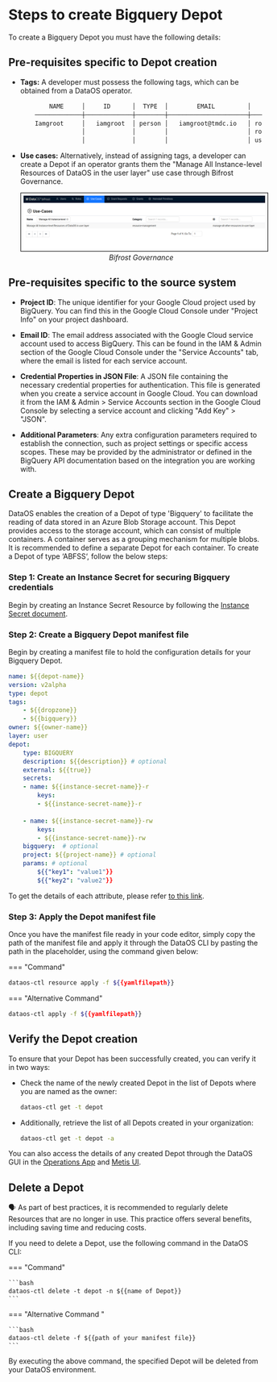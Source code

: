 # Steps to create Bigquery Depot

To create a Bigquery Depot you must have the following details:

## Pre-requisites specific to Depot creation

- **Tags:** A developer must possess the following tags, which can be obtained from a DataOS operator.

    ```bash
            NAME     │     ID      │  TYPE  │        EMAIL         │              TAGS               
        ─────────────┼─────────────┼────────┼──────────────────────┼─────────────────────────────────
        Iamgroot     │   iamgroot  │ person │   iamgroot@tmdc.io   │ roles:id:data-dev,                            
                     │             │        │                      │ roles:id:user,                  
                     │             │        │                      │ users:id:iamgroot  
    ```

- **Use cases:** Alternatively, instead of assigning tags, a developer can create a Depot if an operator grants them the "Manage All Instance-level Resources of DataOS in the user layer" use case through Bifrost Governance.

    <center>
    <img src="/resources/depot/usecase2.png" alt="Bifrost Governance" style="width:60rem; border: 1px solid black; padding: 5px;" />
    <figcaption><i>Bifrost Governance</i></figcaption>
    </center>

## Pre-requisites specific to the source system

- **Project ID**: The unique identifier for your Google Cloud project used by BigQuery. You can find this in the Google Cloud Console under "Project Info" on your project dashboard.

- **Email ID**: The email address associated with the Google Cloud service account used to access BigQuery. This can be found in the IAM & Admin section of the Google Cloud Console under the "Service Accounts" tab, where the email is listed for each service account.

- **Credential Properties in JSON File**: A JSON file containing the necessary credential properties for authentication. This file is generated when you create a service account in Google Cloud. You can download it from the IAM & Admin \> Service Accounts section in the Google Cloud Console by selecting a service account and clicking "Add Key" \> "JSON".

- **Additional Parameters**: Any extra configuration parameters required to establish the connection, such as project settings or specific access scopes. These may be provided by the administrator or defined in the BigQuery API documentation based on the integration you are working with.

## Create a Bigquery Depot

DataOS enables the creation of a Depot of type 'Bigquery' to facilitate the reading of data stored in an Azure Blob Storage account. This Depot provides access to the storage account, which can consist of multiple containers. A container serves as a grouping mechanism for multiple blobs. It is recommended to define a separate Depot for each container. To create a Depot of type ‘ABFSS‘, follow the below steps:

### **Step 1: Create an Instance Secret for securing Bigquery credentials**

Begin by creating an Instance Secret Resource by following the [Instance Secret document](/resources/instance_secret/index#abfss).

### **Step 2: Create a Bigquery Depot manifest file**

Begin by creating a manifest file to hold the configuration details for your Bigquery Depot.



```yaml Instance Secret reference Depot manifest file
name: ${{depot-name}}
version: v2alpha
type: depot
tags:
    - ${{dropzone}}
    - ${{bigquery}}
owner: ${{owner-name}}
layer: user
depot:
    type: BIGQUERY                 
    description: ${{description}} # optional
    external: ${{true}}
    secrets:
    - name: ${{instance-secret-name}}-r
        keys: 
        - ${{instance-secret-name}}-r

    - name: ${{instance-secret-name}}-rw
        keys: 
        - ${{instance-secret-name}}-rw
    bigquery:  # optional                         
    project: ${{project-name}} # optional
    params: # optional
        ${{"key1": "value1"}}
        ${{"key2": "value2"}}
```

To get the details of each attribute, please refer [to this link](/resources/depot/configurations).

### **Step 3: Apply the Depot manifest file**

Once you have the manifest file ready in your code editor, simply copy the path of the manifest file and apply it through the DataOS CLI by pasting the path in the placeholder, using the command given below:

=== "Command"

  ```bash 
  dataos-ctl resource apply -f ${{yamlfilepath}}
  ```

=== "Alternative Command"

  ```bash 
  dataos-ctl apply -f ${{yamlfilepath}}
  ```

## Verify the Depot creation

To ensure that your Depot has been successfully created, you can verify it in two ways:

- Check the name of the newly created Depot in the list of Depots where you are named as the owner:

    ```bash
    dataos-ctl get -t depot
    ```

- Additionally, retrieve the list of all Depots created in your organization:

    ```bash
    dataos-ctl get -t depot -a
    ```

You can also access the details of any created Depot through the DataOS GUI in the [Operations App](https://dataos.info/interfaces/operations/) and [Metis UI](https://dataos.info/interfaces/metis/).

## Delete a Depot

<aside class="callout">
🗣️ As part of best practices, it is recommended to regularly delete Resources that are no longer in use. This practice offers several benefits, including saving time and reducing costs.
</aside>

If you need to delete a Depot, use the following command in the DataOS CLI:

=== "Command"

    ```bash 
    dataos-ctl delete -t depot -n ${{name of Depot}}
    ```

=== "Alternative Command "

    ```bash 
    dataos-ctl delete -f ${{path of your manifest file}}
    ```



By executing the above command, the specified Depot will be deleted from your DataOS environment.